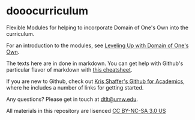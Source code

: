 # dooocurriculum
Flexible Modules for helping to incorporate Domain of One's Own into the curriculum.

For an introduction to the modules, see [Leveling Up with Domain of One's Own](http://umwdtlt.com/leveling-up-with-domain-of-ones-own/).

The texts here are in done in markdown. You can get help with Github's particular flavor of markdown with [this cheatsheet](https://github.com/adam-p/markdown-here/wiki/Markdown-Cheatsheet).

If you are new to Github, check out [Kris Shaffer's Github for Academics](http://www.digitalpedagogylab.com/hybridped/push-pull-fork-github-for-academics/), where he includes a number of links for getting started. 

Any questions? Please get in touch at [dtlt@umw.edu](mailto:dtlt@umw.edu).

All materials in this repository are lisenced [CC BY-NC-SA 3.0 US](https://creativecommons.org/licenses/by-nc-sa/3.0/us/)
